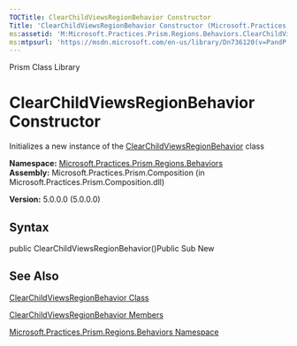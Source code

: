 ```yaml
---
TOCTitle: ClearChildViewsRegionBehavior Constructor
Title: 'ClearChildViewsRegionBehavior Constructor (Microsoft.Practices.Prism.Regions.Behaviors)'
ms:assetid: 'M:Microsoft.Practices.Prism.Regions.Behaviors.ClearChildViewsRegionBehavior.\#ctor'
ms:mtpsurl: 'https://msdn.microsoft.com/en-us/library/Dn736120(v=PandP.50)'
---
```


Prism Class Library

ClearChildViewsRegionBehavior Constructor
=========================================

Initializes a new instance of the [ClearChildViewsRegionBehavior](https://msdn.microsoft.com/library/microsoft.practices.prism.regions.behaviors.clearchildviewsregionbehavior) class

**Namespace:** [Microsoft.Practices.Prism.Regions.Behaviors](https://msdn.microsoft.com/library/microsoft.practices.prism.regions.behaviors)
**Assembly:** Microsoft.Practices.Prism.Composition (in Microsoft.Practices.Prism.Composition.dll)

**Version:** 5.0.0.0 (5.0.0.0)

## Syntax


public ClearChildViewsRegionBehavior()Public Sub New

See Also
--------


[ClearChildViewsRegionBehavior Class](https://msdn.microsoft.com/library/microsoft.practices.prism.regions.behaviors.clearchildviewsregionbehavior)

[ClearChildViewsRegionBehavior Members](https://msdn.microsoft.com/allmembers.t:microsoft.practices.prism.regions.behaviors.clearchildviewsregionbehavior)

[Microsoft.Practices.Prism.Regions.Behaviors Namespace](https://msdn.microsoft.com/library/microsoft.practices.prism.regions.behaviors)
